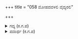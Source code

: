 +++
title = "058 ಮೋಹದವಳಲಿ ವೈದ್ಯರಲಿ"

+++

<details><summary>ಗದ್ಯ (ಕ.ಗ.ಪ) </summary>

58. ಮೋಹದವಳ, ವೈದ್ಯರ, ಮೈಗಾವಲಿನವರ, ಅಡಿಗೆಯವರ, ಗುಪ್ತಚರ ಮಂತ್ರಿಗಳ, ನೌಕರರ, ಹಿರಿಯರ, ದೇಹರಕ್ಷಕರ ಹಡಪವಳರ ಕೆಲಸಗಳಿಗೆ ಹಾಗೂ ಸದಾ ನೀರನ್ನು ಹರಿಸುವವರಿಗೆ ಅಡ್ಡಿಯುಂಟು ಮಾಡುವುದಿಲ್ಲವಲ್ಲವೇ ?
</details>

<details><summary>ಪದಾರ್ಥ (ಕ.ಗ.ಪ) </summary>

ಮೈಗಾಹು-ಮೈಗಾವಲು,   
ಪ್ರತ್ಯೂಹ-ಅಡ್ಡಿ,   
ಬಾಣಸಿಗ-ಅಡಿಗೆಯವ,   
ಹಡಪವಳ-ಸಂಚಿ ಜನ  
ವಿಧಾವಂತರಲಿ- ವೇತನಕ್ಕಿರುವ ನೌಕರ  
ಮೋಹದವಳಲಿ-ಯಾರಲ್ಲಿ ಪ್ರೀತಿಯಿದೆಯೋ ಅವಳಲ್ಲಿ, ಮೈಗಾಹಿನವರಲಿ-ಅಂಗರಕ್ಷಕರಲ್ಲಿ, ಬಾಣಸಿಗರಲಿ-ಅಡಿಗೆಯವರಲ್ಲಿ,    
ಬೇಹ ಮಂತ್ರಿಗಳಲಿ-ಗುಪ್ತಚರ ಮಂತ್ರಿಗಳಲಿ,   
ಸದೋದಕವಾಹಿಯಲಿ-ಸದಾ ನೀರನ್ನು ಹರಿಸುವವರಲ್ಲಿ,   
ಹಡಪವಳರಲಿ(ಅವರ ಕೆಲಸಗಳಿಗೆ) ಪ್ರತ್ಯೂಹವನು-ಅಡ್ಡಿಯನ್ನು, ವಿರಚಿಸೆಯಲೇ-ಉಂಟುಮಾಡುವುದಿಲ್ಲ ಅಲ್ಲವೇ?
</details>
